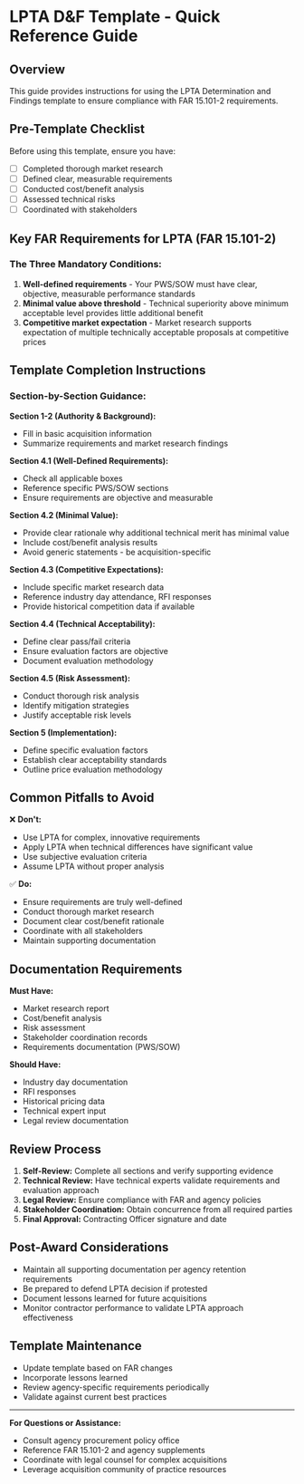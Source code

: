 # LPTA D&F Template - Quick Reference Guide

## Overview
This guide provides instructions for using the LPTA Determination and Findings template to ensure compliance with FAR 15.101-2 requirements.

## Pre-Template Checklist

Before using this template, ensure you have:
- [ ] Completed thorough market research
- [ ] Defined clear, measurable requirements
- [ ] Conducted cost/benefit analysis
- [ ] Assessed technical risks
- [ ] Coordinated with stakeholders

## Key FAR Requirements for LPTA (FAR 15.101-2)

### The Three Mandatory Conditions:
1. **Well-defined requirements** - Your PWS/SOW must have clear, objective, measurable performance standards
2. **Minimal value above threshold** - Technical superiority above minimum acceptable level provides little additional benefit
3. **Competitive market expectation** - Market research supports expectation of multiple technically acceptable proposals at competitive prices

## Template Completion Instructions

### Section-by-Section Guidance:

**Section 1-2 (Authority & Background):**
- Fill in basic acquisition information
- Summarize requirements and market research findings

**Section 4.1 (Well-Defined Requirements):**
- Check all applicable boxes
- Reference specific PWS/SOW sections
- Ensure requirements are objective and measurable

**Section 4.2 (Minimal Value):**
- Provide clear rationale why additional technical merit has minimal value
- Include cost/benefit analysis results
- Avoid generic statements - be acquisition-specific

**Section 4.3 (Competitive Expectations):**
- Include specific market research data
- Reference industry day attendance, RFI responses
- Provide historical competition data if available

**Section 4.4 (Technical Acceptability):**
- Define clear pass/fail criteria
- Ensure evaluation factors are objective
- Document evaluation methodology

**Section 4.5 (Risk Assessment):**
- Conduct thorough risk analysis
- Identify mitigation strategies
- Justify acceptable risk levels

**Section 5 (Implementation):**
- Define specific evaluation factors
- Establish clear acceptability standards
- Outline price evaluation methodology

## Common Pitfalls to Avoid

❌ **Don't:**
- Use LPTA for complex, innovative requirements
- Apply LPTA when technical differences have significant value
- Use subjective evaluation criteria
- Assume LPTA without proper analysis

✅ **Do:**
- Ensure requirements are truly well-defined
- Conduct thorough market research
- Document clear cost/benefit rationale
- Coordinate with all stakeholders
- Maintain supporting documentation

## Documentation Requirements

**Must Have:**
- Market research report
- Cost/benefit analysis
- Risk assessment
- Stakeholder coordination records
- Requirements documentation (PWS/SOW)

**Should Have:**
- Industry day documentation
- RFI responses
- Historical pricing data
- Technical expert input
- Legal review documentation

## Review Process

1. **Self-Review:** Complete all sections and verify supporting evidence
2. **Technical Review:** Have technical experts validate requirements and evaluation approach
3. **Legal Review:** Ensure compliance with FAR and agency policies
4. **Stakeholder Coordination:** Obtain concurrence from all required parties
5. **Final Approval:** Contracting Officer signature and date

## Post-Award Considerations

- Maintain all supporting documentation per agency retention requirements
- Be prepared to defend LPTA decision if protested
- Document lessons learned for future acquisitions
- Monitor contractor performance to validate LPTA approach effectiveness

## Template Maintenance

- Update template based on FAR changes
- Incorporate lessons learned
- Review agency-specific requirements periodically
- Validate against current best practices

---

**For Questions or Assistance:**
- Consult agency procurement policy office
- Reference FAR 15.101-2 and agency supplements
- Coordinate with legal counsel for complex acquisitions
- Leverage acquisition community of practice resources
